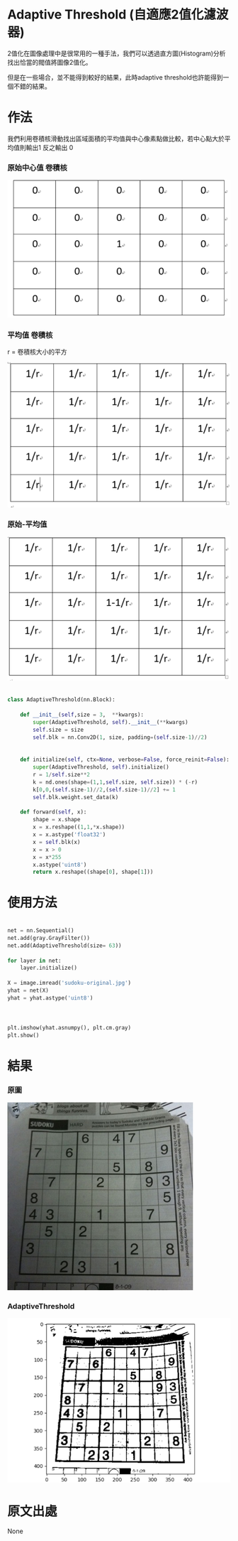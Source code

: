 # Adaptive Threshold (自適應2值化濾波器)

2值化在圖像處理中是很常用的一種手法，我們可以透過直方圖(Histogram)分析找出恰當的閥值將圖像2值化。

但是在一些場合，並不能得到較好的結果，此時adaptive threshold也許能得到一個不錯的結果。

# 作法

我們利用卷積核滑動找出區域面積的平均值與中心像素點做比較，若中心點大於平均值則輸出1 反之輸出 0


### 原始中心值 卷積核

![image](https://github.com/rockuass1235/deep-learning/blob/master/images/original_kernal.png)

### 平均值 卷積核

r = 卷積核大小的平方

![image](https://github.com/rockuass1235/deep-learning/blob/master/images/avg_kernal.png)

### 原始-平均值

![image](https://github.com/rockuass1235/deep-learning/blob/master/images/final_kernal.png)


```Python

class AdaptiveThreshold(nn.Block):

    def __init__(self,size = 3,  **kwargs):
        super(AdaptiveThreshold, self).__init__(**kwargs)
        self.size = size
        self.blk = nn.Conv2D(1, size, padding=(self.size-1)//2)


    def initialize(self, ctx=None, verbose=False, force_reinit=False):
        super(AdaptiveThreshold, self).initialize()
        r = 1/self.size**2
        k = nd.ones(shape=(1,1,self.size, self.size)) * (-r)
        k[0,0,(self.size-1)//2,(self.size-1)//2] += 1
        self.blk.weight.set_data(k)

    def forward(self, x):
        shape = x.shape
        x = x.reshape((1,1,*x.shape))
        x = x.astype('float32')
        x = self.blk(x)
        x = x > 0
        x = x*255
        x.astype('uint8')
        return x.reshape((shape[0], shape[1]))


```


# 使用方法

```Python

net = nn.Sequential()
net.add(gray.GrayFilter())
net.add(AdaptiveThreshold(size= 63))

for layer in net:
    layer.initialize()

X = image.imread('sudoku-original.jpg')
yhat = net(X)
yhat = yhat.astype('uint8')



plt.imshow(yhat.asnumpy(), plt.cm.gray)
plt.show()

```

# 結果

### 原圖

![image](https://github.com/rockuass1235/deep-learning/blob/master/images/sudoku-original.jpg)

### AdaptiveThreshold

![image](https://github.com/rockuass1235/deep-learning/blob/master/images/sukodu_adaptive.png)

# 原文出處

None